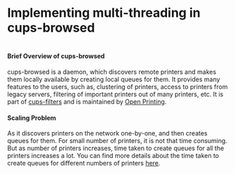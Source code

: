 # Implementing multi-threading in cups-browsed
#
#### Brief Overview of cups-browsed
cups-browsed is a daemon, which discovers remote printers and makes them locally available by creating local queues for them. It provides many features to the users, such as, clustering of printers, access to printers from legacy servers, filtering of important printers out of many printers, etc. It is part of [cups-filters](https://github.com/OpenPrinting/cups-filters) and is maintained by [Open Printing](https://openprinting.github.io/).

#### Scaling Problem
As it discovers printers on the network one-by-one, and then creates queues for them. For small number of printers, it is not that time consuming. But as number of printers increases, time taken to create queues for all the printers increases a lot.
You can find more details about the time taken to create queues for different numbers of printers [here](https://github.com/mohitmo/Testing).



